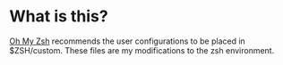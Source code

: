 # What is this?
[Oh My Zsh](https://github.com/ohmyzsh/ohmyzsh) recommends the user 
configurations to be placed in $ZSH/custom.
These files are my modifications to the zsh environment.
